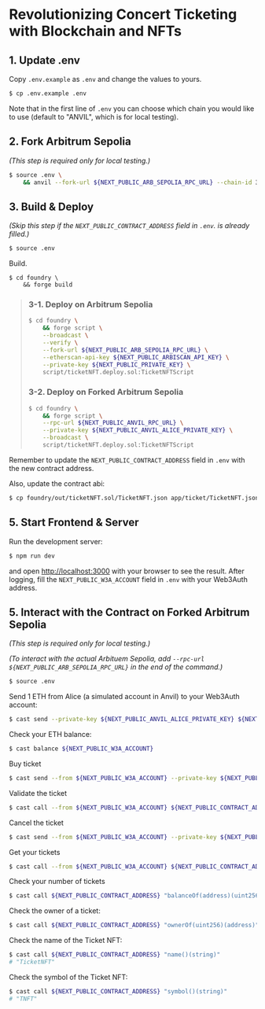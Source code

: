 # Revolutionizing Concert Ticketing with Blockchain and NFTs

## 1. Update .env

Copy `.env.example` as `.env` and change the values to yours.

```bash
$ cp .env.example .env
```

Note that in the first line of `.env` you can choose which chain you would like to use (default to "ANVIL", which is for local testing).

## 2. Fork Arbitrum Sepolia

_(This step is required only for local testing.)_

```bash
$ source .env \
    && anvil --fork-url ${NEXT_PUBLIC_ARB_SEPOLIA_RPC_URL} --chain-id 31337
```

## 3. Build & Deploy

_(Skip this step if the `NEXT_PUBLIC_CONTRACT_ADDRESS` field in `.env`. is already filled.)_

```bash
$ source .env
```

Build.

```
$ cd foundry \
    && forge build
```

> ### 3-1. Deploy on Arbitrum Sepolia
>
> ```bash
> $ cd foundry \
>     && forge script \
>     --broadcast \
>     --verify \
>     --fork-url ${NEXT_PUBLIC_ARB_SEPOLIA_RPC_URL} \
>     --etherscan-api-key ${NEXT_PUBLIC_ARBISCAN_API_KEY} \
>     --private-key ${NEXT_PUBLIC_PRIVATE_KEY} \
>     script/ticketNFT.deploy.sol:TicketNFTScript
> ```
>
> ### 3-2. Deploy on Forked Arbitrum Sepolia
>
> ```bash
> $ cd foundry \
>     && forge script \
>     --rpc-url ${NEXT_PUBLIC_ANVIL_RPC_URL} \
>     --private-key ${NEXT_PUBLIC_ANVIL_ALICE_PRIVATE_KEY} \
>     --broadcast \
>     script/ticketNFT.deploy.sol:TicketNFTScript
> ```

Remember to update the `NEXT_PUBLIC_CONTRACT_ADDRESS` field in `.env` with the new contract address.

Also, update the contract abi:

```bash
$ cp foundry/out/ticketNFT.sol/TicketNFT.json app/ticket/TicketNFT.json
```
## 5. Start Frontend & Server

Run the development server:

```bash
$ npm run dev
```

and open [http://localhost:3000](http://localhost:3000) with your browser to see the result. After logging, fill the `NEXT_PUBLIC_W3A_ACCOUNT` field in `.env` with your Web3Auth address.

## 5. Interact with the Contract on Forked Arbitrum Sepolia

_(This step is required only for local testing.)_

_(To interact with the actual Arbituem Sepolia, add `--rpc-url ${NEXT_PUBLIC_ARB_SEPOLIA_RPC_URL}` in the end of the command.)_

```bash
$ source .env
```

Send 1 ETH from Alice (a simulated account in Anvil) to your Web3Auth account:

```bash
$ cast send --private-key ${NEXT_PUBLIC_ANVIL_ALICE_PRIVATE_KEY} ${NEXT_PUBLIC_W3A_ACCOUNT} --value 1ether
```

Check your ETH balance:

```bash
$ cast balance ${NEXT_PUBLIC_W3A_ACCOUNT}
```

Buy ticket

```bash
$ cast send --from ${NEXT_PUBLIC_W3A_ACCOUNT} --private-key ${NEXT_PUBLIC_W3A_PRIVATE_KEY} ${NEXT_PUBLIC_CONTRACT_ADDRESS} "buyTicket()"
```

Validate the ticket

```bash
$ cast call --from ${NEXT_PUBLIC_W3A_ACCOUNT} ${NEXT_PUBLIC_CONTRACT_ADDRESS} "isMyTicket(uint256)(bool)" <tokenId>
```

Cancel the ticket

```bash
$ cast send --from ${NEXT_PUBLIC_W3A_ACCOUNT} --private-key ${NEXT_PUBLIC_W3A_PRIVATE_KEY} ${NEXT_PUBLIC_CONTRACT_ADDRESS} "cancelTicket(uint256)" <tokenId>
```

Get your tickets

```bash
$ cast call --from ${NEXT_PUBLIC_W3A_ACCOUNT} ${NEXT_PUBLIC_CONTRACT_ADDRESS} "getMyTickets()(uint256[])"
```

Check your number of tickets

```bash
$ cast call ${NEXT_PUBLIC_CONTRACT_ADDRESS} "balanceOf(address)(uint256)" ${NEXT_PUBLIC_W3A_ACCOUNT}
```

Check the owner of a ticket:

```bash
$ cast call ${NEXT_PUBLIC_CONTRACT_ADDRESS} "ownerOf(uint256)(address)" <tokenId>
```

Check the name of the Ticket NFT:

```bash
$ cast call ${NEXT_PUBLIC_CONTRACT_ADDRESS} "name()(string)"
# "TicketNFT"
```

Check the symbol of the Ticket NFT:

```bash
$ cast call ${NEXT_PUBLIC_CONTRACT_ADDRESS} "symbol()(string)"
# "TNFT"
```
